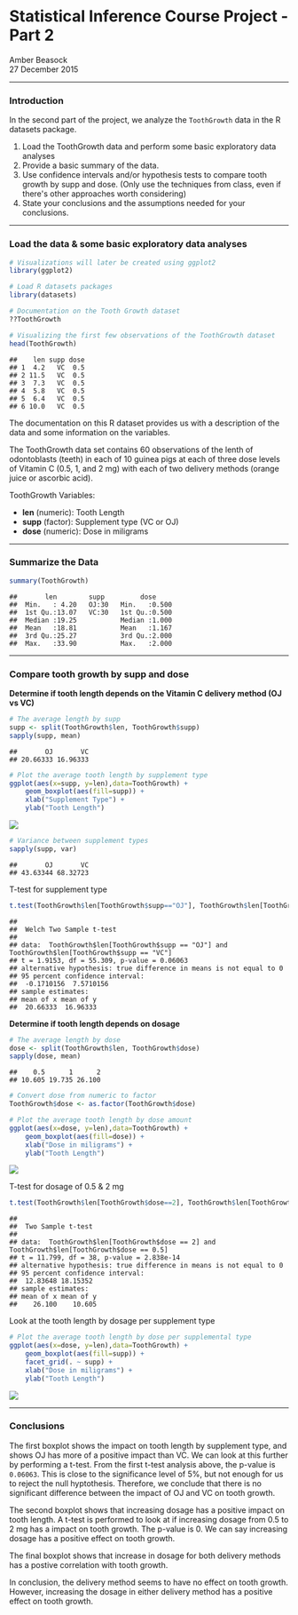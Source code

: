 # Statistical Inference Course Project - Part 2
Amber Beasock  
27 December 2015  

----------------------------------------------------------------------------------

### Introduction
In the second part of the project, we analyze the `ToothGrowth` data in the R datasets package. 
    
1. Load the ToothGrowth data and perform some basic exploratory data analyses 
2. Provide a basic summary of the data.
3. Use confidence intervals and/or hypothesis tests to compare tooth growth by supp and dose. (Only use the techniques from class, even if there's other approaches worth considering)
4. State your conclusions and the assumptions needed for your conclusions. 

----------------------------------------------------------------------------------

### Load the data & some basic exploratory data analyses


```r
# Visualizations will later be created using ggplot2
library(ggplot2)

# Load R datasets packages
library(datasets)

# Documentation on the Tooth Growth dataset
??ToothGrowth

# Visualizing the first few observations of the ToothGrowth dataset
head(ToothGrowth)
```

```
##    len supp dose
## 1  4.2   VC  0.5
## 2 11.5   VC  0.5
## 3  7.3   VC  0.5
## 4  5.8   VC  0.5
## 5  6.4   VC  0.5
## 6 10.0   VC  0.5
```

The documentation on this R dataset provides us with a description of the data and some information on the variables.

The ToothGrowth data set contains 60 observations of the lenth of odontoblasts (teeth) in each of 10 guinea pigs at each of three dose levels of Vitamin C (0.5, 1, and 2 mg) with each of two delivery methods (orange juice or ascorbic acid).

ToothGrowth Variables:

- **len** (numeric): Tooth Length
- **supp** (factor): Supplement type (VC or OJ)
- **dose** (numeric): Dose in miligrams


----------------------------------------------------------------------------------

### Summarize the Data


```r
summary(ToothGrowth)
```

```
##       len        supp         dose      
##  Min.   : 4.20   OJ:30   Min.   :0.500  
##  1st Qu.:13.07   VC:30   1st Qu.:0.500  
##  Median :19.25           Median :1.000  
##  Mean   :18.81           Mean   :1.167  
##  3rd Qu.:25.27           3rd Qu.:2.000  
##  Max.   :33.90           Max.   :2.000
```

----------------------------------------------------------------------------------

### Compare tooth growth by supp and dose

**Determine if tooth length depends on the Vitamin C delivery method (OJ vs VC)**

```r
# The average length by supp
supp <- split(ToothGrowth$len, ToothGrowth$supp)
sapply(supp, mean)
```

```
##       OJ       VC 
## 20.66333 16.96333
```



```r
# Plot the average tooth length by supplement type
ggplot(aes(x=supp, y=len),data=ToothGrowth) +
    geom_boxplot(aes(fill=supp)) +
    xlab("Supplement Type") +
    ylab("Tooth Length")
```

![](./project_part2_files/figure-html/unnamed-chunk-4-1.png) 



```r
# Variance between supplement types
sapply(supp, var)
```

```
##       OJ       VC 
## 43.63344 68.32723
```

T-test for supplement type

```r
t.test(ToothGrowth$len[ToothGrowth$supp=="OJ"], ToothGrowth$len[ToothGrowth$supp=="VC"], paired = FALSE, var.equal = FALSE)
```

```
## 
## 	Welch Two Sample t-test
## 
## data:  ToothGrowth$len[ToothGrowth$supp == "OJ"] and ToothGrowth$len[ToothGrowth$supp == "VC"]
## t = 1.9153, df = 55.309, p-value = 0.06063
## alternative hypothesis: true difference in means is not equal to 0
## 95 percent confidence interval:
##  -0.1710156  7.5710156
## sample estimates:
## mean of x mean of y 
##  20.66333  16.96333
```


**Determine if tooth length depends on dosage**

```r
# The average length by dose
dose <- split(ToothGrowth$len, ToothGrowth$dose)
sapply(dose, mean)
```

```
##    0.5      1      2 
## 10.605 19.735 26.100
```



```r
# Convert dose from numeric to factor
ToothGrowth$dose <- as.factor(ToothGrowth$dose)

# Plot the average tooth length by dose amount
ggplot(aes(x=dose, y=len),data=ToothGrowth) +
    geom_boxplot(aes(fill=dose)) +
    xlab("Dose in miligrams") +
    ylab("Tooth Length")
```

![](./project_part2_files/figure-html/unnamed-chunk-8-1.png) 


T-test for dosage of 0.5 & 2 mg

```r
t.test(ToothGrowth$len[ToothGrowth$dose==2], ToothGrowth$len[ToothGrowth$dose==0.5], paired = FALSE, var.equal = TRUE)
```

```
## 
## 	Two Sample t-test
## 
## data:  ToothGrowth$len[ToothGrowth$dose == 2] and ToothGrowth$len[ToothGrowth$dose == 0.5]
## t = 11.799, df = 38, p-value = 2.838e-14
## alternative hypothesis: true difference in means is not equal to 0
## 95 percent confidence interval:
##  12.83648 18.15352
## sample estimates:
## mean of x mean of y 
##    26.100    10.605
```


Look at the tooth length by dosage per supplement type

```r
# Plot the average tooth length by dose per supplemental type
ggplot(aes(x=dose, y=len),data=ToothGrowth) +
    geom_boxplot(aes(fill=supp)) +
    facet_grid(. ~ supp) +
    xlab("Dose in miligrams") +
    ylab("Tooth Length")
```

![](./project_part2_files/figure-html/unnamed-chunk-10-1.png) 


----------------------------------------------------------------------------------

### Conclusions 

The first boxplot shows the impact on tooth length by supplement type, and shows OJ has more of a positive impact than VC. We can look at this further by performing a t-test. From the first t-test analysis above, the p-value is `0.06063`. This is close to the significance level of 5%, but not enough for us to reject the null hyptothesis. Therefore, we conclude that there is no significant difference between the impact of OJ and VC on tooth growth.

The second boxplot shows that increasing dosage has a positive impact on tooth length. A t-test is performed to look at if increasing dosage from 0.5 to 2 mg has a impact on tooth growth. The p-value is 0. We can say increasing dosage has a positive effect on tooth growth.

The final boxplot shows that increase in dosage for both delivery methods has a postive correlation with tooth growth.

In conclusion, the delivery method seems to have no effect on tooth growth. However, increasing the dosage in either delivery method has a positive effect on tooth growth.
